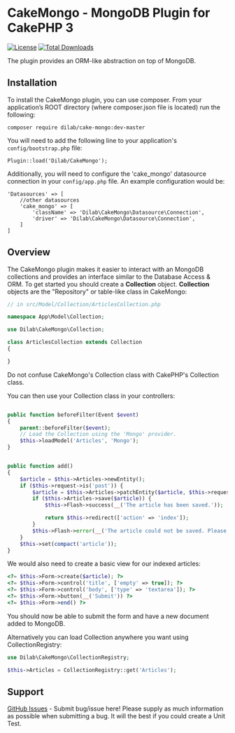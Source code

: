 # CakeMongo - MongoDB Plugin for CakePHP 3 

[![License](https://poser.pugx.org/dilab/cake-mongo/license)](https://packagist.org/packages/dilab/cake-mongo) [![Total Downloads](https://poser.pugx.org/dilab/cake-mongo/downloads)](https://packagist.org/packages/dilab/cake-mongo)

The plugin provides an ORM-like abstraction on top of MongoDB.

## Installation

To install the CakeMongo plugin, you can use composer. From your application’s ROOT directory (where composer.json file is located) run the following:

```composer require dilab/cake-mongo:dev-master```

You will need to add the following line to your application's `config/bootstrap.php` file:

```Plugin::load('Dilab/CakeMongo');```

Additionally, you will need to configure the 'cake_mongo' datasource connection in your `config/app.php` file. 
An example configuration would be:

```
'Datasources' => [
    //other datasources
    'cake_mongo' => [
        'className' => 'Dilab\CakeMongo\Datasource\Connection',
        'driver' => 'Dilab\CakeMongo\Datasource\Connection',
    ]
]
```

## Overview

The CakeMongo plugin makes it easier to interact with an MongoDB collections and provides an interface similar to the Database Access & ORM. 
To get started you should create a **Collection** object. **Collection** objects are the "Repository" or table-like class in CakeMongo:

```php
// in src/Model/Collection/ArticlesCollection.php

namespace App\Model\Collection;

use Dilab\CakeMongo\Collection;

class ArticlesCollection extends Collection
{

}
```

Do not confuse CakeMongo's Collection class with CakePHP's Collection class.

You can then use your Collection class in your controllers:

```php

public function beforeFilter(Event $event)
{
    parent::beforeFilter($event);
    // Load the Collection using the 'Mongo' provider.
    $this->loadModel('Articles', 'Mongo');
}


public function add()
{
    $article = $this->Articles->newEntity();
    if ($this->request->is('post')) {
        $article = $this->Articles->patchEntity($article, $this->request->getData());
        if ($this->Articles->save($article)) {
            $this->Flash->success(__('The article has been saved.'));

            return $this->redirect(['action' => 'index']);
        }
        $this->Flash->error(__('The article could not be saved. Please, try again.'));
    }
    $this->set(compact('article'));
}

```

We would also need to create a basic view for our indexed articles:

```php
<?= $this->Form->create($article); ?>
<?= $this->Form->control('title', ['empty' => true]); ?>
<?= $this->Form->control('body', ['type' => 'textarea']); ?>
<?= $this->Form->button(__('Submit')) ?>
<?= $this->Form->end() ?>
```

You should now be able to submit the form and have a new document added to MongoDB.

Alternatively you can load Collection anywhere you want using CollectionRegistry:
 
```php
use Dilab\CakeMongo\CollectionRegistry;

$this->Articles = CollectionRegistry::get('Articles');
```

## Support
[GitHub Issues](https://github.com/dilab/cake-mongo/issues) - Submit bug/issue here!
Please supply as much information as possible when submitting a bug. It will the best if you 
could create a Unit Test.


